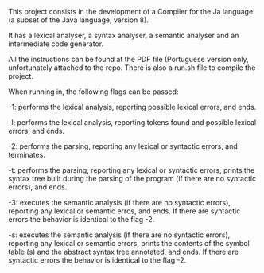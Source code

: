 This project consists in the development of a Compiler for the Ja language (a subset of the Java language, version 8).

It has a lexical analyser, a syntax analyser, a semantic analyser and an intermediate code generator.

All the instructions can be found at the PDF file (Portuguese version only, unfortunately attached to the repo.
There is also a run.sh file to compile the project.

When running in, the following flags can be passed:

-1: performs the lexical analysis, reporting possible lexical errors, and ends.

-l: performs the lexical analysis, reporting tokens found and possible lexical errors, and
ends.

-2: performs the parsing, reporting any lexical or syntactic errors, and terminates.

-t: performs the parsing, reporting any lexical or syntactic errors, prints the syntax tree built during the parsing of the program (if there are no syntactic errors), and ends.

-3: executes the semantic analysis (if there are no syntactic errors), reporting any lexical or semantic erros, and ends. If there are syntactic errors the behavior is identical to the flag -2.

-s: executes the semantic analysis (if there are no syntactic errors), reporting any lexical or semantic errors, prints the contents of the symbol table (s) and the abstract syntax tree annotated, and ends. If there are syntactic errors the behavior is identical to the flag -2.
